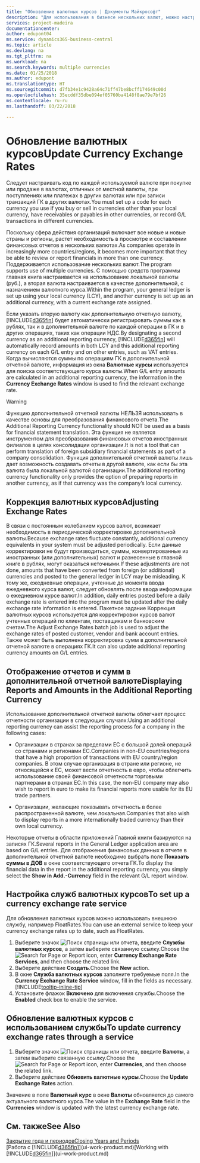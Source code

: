 ```yaml
---
title: "Обновление валютных курсов | Документы Майкрософт"
description: "Для использования в бизнесе нескольких валют, можно настроить код по каждой используемой валюте и использовать внешний сервис валютного курса, например FloatRates."
services: project-madeira
documentationcenter: 
author: edupont04
ms.service: dynamics365-business-central
ms.topic: article
ms.devlang: na
ms.tgt_pltfrm: na
ms.workload: na
ms.search.keywords: multiple currencies
ms.date: 01/25/2018
ms.author: edupont
ms.translationtype: HT
ms.sourcegitcommit: d7fb34e1c9428a64c71ff47be8bcff174649c00d
ms.openlocfilehash: 35ecddf35dbe094ef05760ba4148f8ae79e7bf26
ms.contentlocale: ru-ru
ms.lasthandoff: 03/22/2018

---
```

# <a name="update-currency-exchange-rates"></a><span data-ttu-id="db01a-103">Обновление валютных курсов</span><span class="sxs-lookup"><span data-stu-id="db01a-103">Update Currency Exchange Rates</span></span>
<span data-ttu-id="db01a-104">Следует настраивать код по каждой используемой валюте при покупке или продаже в валютах, отличных от местной валюты, при поступлениях или платежах в других валютах или при записи транзакций ГК в других валютах.</span><span class="sxs-lookup"><span data-stu-id="db01a-104">You must set up a code for each currency you use if you buy or sell in currencies other than your local currency, have receivables or payables in other currencies, or record G/L transactions in different currencies.</span></span>  

<span data-ttu-id="db01a-105">Поскольку сфера действия организаций включает все новые и новые страны и регионы, растет необходимость в просмотре и составлении финансовых отчетов в нескольких валютах.</span><span class="sxs-lookup"><span data-stu-id="db01a-105">As companies operate in increasingly more countries/regions, it becomes more important that they be able to review or report financials in more than one currency.</span></span> <span data-ttu-id="db01a-106">Поддерживается использование нескольких валют.</span><span class="sxs-lookup"><span data-stu-id="db01a-106">The program supports use of multiple currencies.</span></span> <span data-ttu-id="db01a-107">С помощью средств программы главная книга настраивается на использование локальной валюты (руб.), а вторая валюта настраивается в качестве дополнительной, с назначением валютного курса.</span><span class="sxs-lookup"><span data-stu-id="db01a-107">Within the program, your general ledger is set up using your local currency (LCY), and another currency is set up as an additional currency, with a current exchange rate assigned.</span></span>  

 <span data-ttu-id="db01a-108">Если указать вторую валюту как дополнительную отчетную валюту, [!INCLUDE[d365fin](includes/d365fin_md.md)] будет автоматически регистрировать суммы как в рублях, так и в дополнительной валюте по каждой операции в ГК и в других операциях, таких как операции НДС.</span><span class="sxs-lookup"><span data-stu-id="db01a-108">By designating a second currency as an additional reporting currency, [!INCLUDE[d365fin](includes/d365fin_md.md)] will automatically record amounts in both LCY and this additional reporting currency on each G/L entry and on other entries, such as VAT entries.</span></span> <span data-ttu-id="db01a-109">Когда вычисляются суммы по операциям ГК в дополнительной отчетной валюте, информация из окна **Валютные курсы** используется для поиска соответствующего курса валюты.</span><span class="sxs-lookup"><span data-stu-id="db01a-109">When G/L entry amounts are calculated in an additional reporting currency, the information in the **Currency Exchange Rates** window is used to find the relevant exchange rate.</span></span>  

> [!WARNING]  
>  <span data-ttu-id="db01a-110">Функцию дополнительной отчетной валюты НЕЛЬЗЯ использовать в качестве основы для преобразования финансового отчета.</span><span class="sxs-lookup"><span data-stu-id="db01a-110">The Additional Reporting Currency functionality should NOT be used as a basis for financial statement translation.</span></span> <span data-ttu-id="db01a-111">Эта функция не является инструментом для преобразования финансовых отчетов иностранных филиалов в целях консолидации организации.</span><span class="sxs-lookup"><span data-stu-id="db01a-111">It is not a tool that can perform translation of foreign subsidiary financial statements as part of a company consolidation.</span></span> <span data-ttu-id="db01a-112">Функция дополнительной отчетной валюты лишь дает возможность создавать отчеты в другой валюте, как если бы эта валюта была локальной валютой организации.</span><span class="sxs-lookup"><span data-stu-id="db01a-112">The additional reporting currency functionality only provides the option of preparing reports in another currency, as if that currency was the company’s local currency.</span></span>

## <a name="adjusting-exchange-rates"></a><span data-ttu-id="db01a-113">Коррекция валютных курсов</span><span class="sxs-lookup"><span data-stu-id="db01a-113">Adjusting Exchange Rates</span></span>  
<span data-ttu-id="db01a-114">В связи с постоянным колебанием курсов валют, возникает необходимость в периодической корректировке дополнительной валюты.</span><span class="sxs-lookup"><span data-stu-id="db01a-114">Because exchange rates fluctuate constantly, additional currency equivalents in your system must be adjusted periodically.</span></span> <span data-ttu-id="db01a-115">Если данные корректировки не будут производиться, суммы, конвертированные из иностранных (или дополнительных) валют и разнесенные в главной книге в рублях, могут оказаться неточными.</span><span class="sxs-lookup"><span data-stu-id="db01a-115">If these adjustments are not done, amounts that have been converted from foreign (or additional) currencies and posted to the general ledger in LCY may be misleading.</span></span> <span data-ttu-id="db01a-116">К тому же, ежедневные операции, учтенные до момента ввода ежедневного курса валют, следует обновлять после ввода информации о ежедневном курсе валют.</span><span class="sxs-lookup"><span data-stu-id="db01a-116">In addition, daily entries posted before a daily exchange rate is entered into the program must be updated after the daily exchange rate information is entered.</span></span> <span data-ttu-id="db01a-117">Пакетное задание Коррекция валютных курсов используется для корректировки курсов валют учтенных операций по клиентам, поставщикам и банковским счетам.</span><span class="sxs-lookup"><span data-stu-id="db01a-117">The Adjust Exchange Rates batch job is used to adjust the exchange rates of posted customer, vendor and bank account entries.</span></span> <span data-ttu-id="db01a-118">Также может быть выполнена корректировка сумм в дополнительной отчетной валюте в операциях ГК.</span><span class="sxs-lookup"><span data-stu-id="db01a-118">It can also update additional reporting currency amounts on G/L entries.</span></span>  

## <a name="displaying-reports-and-amounts-in-the-additional-reporting-currency"></a><span data-ttu-id="db01a-119">Отображение отчетов и сумм в дополнительной отчетной валюте</span><span class="sxs-lookup"><span data-stu-id="db01a-119">Displaying Reports and Amounts in the Additional Reporting Currency</span></span>  
<span data-ttu-id="db01a-120">Использование дополнительной отчетной валюты облегчает процесс отчетности организации в следующих случаях:</span><span class="sxs-lookup"><span data-stu-id="db01a-120">Using an additional reporting currency can assist the reporting process for a company in the following cases:</span></span>  

- <span data-ttu-id="db01a-121">Организации в странах за пределами ЕС с большой долей операций со странами и регионами ЕС.</span><span class="sxs-lookup"><span data-stu-id="db01a-121">Companies in non-EU countries/regions that have a high proportion of transactions with EU country/region companies.</span></span> <span data-ttu-id="db01a-122">В этом случае организация в стране или регионе, не относящейся к ЕС, может вести отчетность в евро, чтобы облегчить использование своей финансовой отчетности торговыми партнерами в странах ЕС.</span><span class="sxs-lookup"><span data-stu-id="db01a-122">In this case, the non-EU company may also wish to report in euro to make its financial reports more usable for its EU trade partners.</span></span>  

- <span data-ttu-id="db01a-123">Организации, желающие показывать отчетность в более распространенной валюте, чем локальная.</span><span class="sxs-lookup"><span data-stu-id="db01a-123">Companies that also wish to display reports in a more internationally traded currency than their own local currency.</span></span>  

<span data-ttu-id="db01a-124">Некоторые отчеты в области приложений Главной книги базируются на записях ГК.</span><span class="sxs-lookup"><span data-stu-id="db01a-124">Several reports in the General Ledger application area are based on G/L entries.</span></span> <span data-ttu-id="db01a-125">Для отображения финансовых данных в отчете в дополнительной отчетной валюте необходимо выбрать поле **Показать суммы в ДОВ** в окне соответствующего отчета ГК.</span><span class="sxs-lookup"><span data-stu-id="db01a-125">To display the financial data in the report in the additional reporting currency, you simply select the **Show in Add.-Currency** field in the relevant G/L report window.</span></span>  

## <a name="to-set-up-a-currency-exchange-rate-service"></a><span data-ttu-id="db01a-126">Настройка служб валютных курсов</span><span class="sxs-lookup"><span data-stu-id="db01a-126">To set up a currency exchange rate service</span></span>
<span data-ttu-id="db01a-127">Для обновления валютных курсов можно использовать внешнюю службу, например FloatRates.</span><span class="sxs-lookup"><span data-stu-id="db01a-127">You can use an external service to keep your currency exchange rates up to date, such as FloatRates.</span></span>

1. <span data-ttu-id="db01a-128">Выберите значок ![Поиск страницы или отчета](media/ui-search/search_small.png "Значок поиска страницы или отчета"), введите **Службы валютных курсов**, а затем выберите связанную ссылку.</span><span class="sxs-lookup"><span data-stu-id="db01a-128">Choose the ![Search for Page or Report](media/ui-search/search_small.png "Search for Page or Report icon") icon, enter **Currency Exchange Rate Services**, and then choose the related link.</span></span>
2. <span data-ttu-id="db01a-129">Выберите действие **Создать**.</span><span class="sxs-lookup"><span data-stu-id="db01a-129">Choose the **New** action.</span></span>
3. <span data-ttu-id="db01a-130">В окне **Служба валютных курсов** заполните требуемые поля.</span><span class="sxs-lookup"><span data-stu-id="db01a-130">In the **Currency Exchange Rate Service** window, fill in the fields as necessary.</span></span> [!INCLUDE[tooltip-inline-tip](includes/tooltip-inline-tip_md.md)]
4. <span data-ttu-id="db01a-131">Установите флажок **Включено** для включения службы.</span><span class="sxs-lookup"><span data-stu-id="db01a-131">Choose the **Enabled** check box to enable the service.</span></span>

## <a name="to-update-currency-exchange-rates-through-a-service"></a><span data-ttu-id="db01a-132">Обновление валютных курсов с использованием службы</span><span class="sxs-lookup"><span data-stu-id="db01a-132">To update currency exchange rates through a service</span></span>
1. <span data-ttu-id="db01a-133">Выберите значок ![Поиск страницы или отчета](media/ui-search/search_small.png "Значок поиска страницы или отчета"), введите **Валюты**, а затем выберите связанную ссылку.</span><span class="sxs-lookup"><span data-stu-id="db01a-133">Choose the ![Search for Page or Report](media/ui-search/search_small.png "Search for Page or Report icon") icon, enter **Currencies**, and then choose the related link.</span></span>
2. <span data-ttu-id="db01a-134">Выберите действие **Обновить валютные курсы**.</span><span class="sxs-lookup"><span data-stu-id="db01a-134">Choose the **Update Exchange Rates** action.</span></span>

<span data-ttu-id="db01a-135">Значение в поле **Валютный курс** в окне **Валюты** обновляется до самого актуального валютного курса.</span><span class="sxs-lookup"><span data-stu-id="db01a-135">The value in the **Exchange Rate** field in the **Currencies** window is updated with the latest currency exchange rate.</span></span>

## <a name="see-also"></a><span data-ttu-id="db01a-136">См. также</span><span class="sxs-lookup"><span data-stu-id="db01a-136">See Also</span></span>
[<span data-ttu-id="db01a-137">Закрытие года и периодов</span><span class="sxs-lookup"><span data-stu-id="db01a-137">Closing Years and Periods</span></span>](year-close-years-periods.md)  
<span data-ttu-id="db01a-138">[Работа с [!INCLUDE[d365fin](includes/d365fin_md.md)]](ui-work-product.md)</span><span class="sxs-lookup"><span data-stu-id="db01a-138">[Working with [!INCLUDE[d365fin](includes/d365fin_md.md)]](ui-work-product.md)</span></span>

